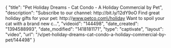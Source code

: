{
    "title": "Pet Holiday Dreams - Cat Condo - A Holiday Commercial by Pet",
    "description": "Subscribe to our channel: http:\/\/bit.ly\/12dY9oO Find great holiday gifts for your pet: http:\/\/www.petco.com\/holiday Want to spoil your cat with a brand new c...",
    "videoid": "144498",
    "date_created": "1394588993",
    "date_modified": "1418181171",
    "type": "captivate",
    "layout": "video",
    "url": "\/v\/pet-holiday-dreams-cat-condo-a-holiday-commercial-by-pet\/144498"
}